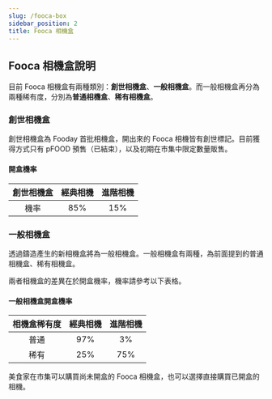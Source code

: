 ```yaml
---
slug: /fooca-box
sidebar_position: 2
title: Fooca 相機盒
---
```


## Fooca 相機盒說明

目前 Fooca 相機盒有兩種類別：**創世相機盒**、**一般相機盒**。而一般相機盒再分為兩種稀有度，分別為**普通相機盒**、**稀有相機盒**。

### 創世相機盒
創世相機盒為 Fooday 首批相機盒，開出來的 Fooca 相機皆有創世標記。目前獲得方式只有 pFOOD 預售（已結束），以及初期在市集中限定數量販售。

#### 開盒機率
| 創世相機盒        | 經典相機          | 進階相機          | 
|:---:        | :---:        |:---:       |
| 機率 | 85% | 15% | 



### 一般相機盒

透過鑄造產生的新相機盒將為一般相機盒。一般相機盒有兩種，為前面提到的普通相機盒、稀有相機盒。

兩者相機盒的差異在於開盒機率，機率請參考以下表格。

#### 一般相機盒開盒機率
| 相機盒稀有度        | 經典相機          | 進階相機          | 
|:---:        | :---:        |:---:       |
| 普通 | 97% | 3% | 
| 稀有 | 25% | 75% | 



美食家在市集可以購買尚未開盒的 Fooca 相機盒，也可以選擇直接購買已開盒的相機。

